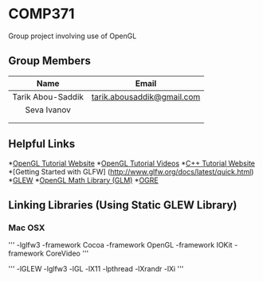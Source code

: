 # COMP371
Group project involving use of OpenGL

## Group Members

| Name      		|  Email      				|
|:-----------------:|:-------------------------:|
| Tarik Abou-Saddik | tarik.abousaddik@gmail.com|
| Seva Ivanov       |							|
|					|							|
|					|							|

## Helpful Links

*[OpenGL Tutorial Website](https://learnopengl.com)
*[OpenGL Tutorial Videos](https://www.youtube.com/watch?v=6c1QYZAEP2M&list=PLRwVmtr-pp06qT6ckboaOhnm9FxmzHpbY)
*[C++ Tutorial Website](http://www.learncpp.com)
*[Getting Started with GLFW] (http://www.glfw.org/docs/latest/quick.html)
*[GLEW](http://glew.sourceforge.net)
*[OpenGL Math Library (GLM)](http://glm.g-truc.net/0.9.8/index.html)
*[OGRE](http://www.ogre3d.org)

## Linking Libraries (Using Static GLEW Library)

### Mac OSX

'''
	-lglfw3 -framework Cocoa -framework OpenGL -framework IOKit -framework CoreVideo
'''

'''
	 -lGLEW -lglfw3 -lGL -lX11 -lpthread -lXrandr -lXi
'''



